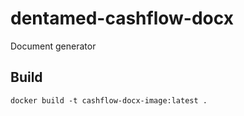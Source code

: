 # dentamed-cashflow-docx
Document generator

## Build
`docker build -t cashflow-docx-image:latest .`